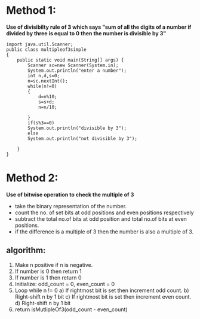 # Method 1:

**Use of divisibilty rule of 3 which says "sum of all the digits of a number if divided by three is equal to 0 then the number is divisible by 3"**


```
import java.util.Scanner;
public class multipleof3simple
{
	public static void main(String[] args) {
	    Scanner sc=new Scanner(System.in);
		System.out.println("enter a number");
		int n,d,s=0;
		n=sc.nextInt();
		while(n!=0)
		{
		    d=n%10;
		    s=s+d;
		    n=n/10;
		    
		}
		if(s%3==0)
		System.out.println("divisible by 3");
		else
		System.out.println("not divisible by 3");
		
	}
}
```
# Method 2:

**Use of bitwise operation to check the multiple of 3**

- take the binary representation of the number.
- count the no. of set bits at odd positions and even positions respectively
- subtract the total  no.of bits at odd position and  total  no.of bits at even positions.
- if the difference is a multiple of 3 then the number is also a multiple of 3.

## algorithm:
1. Make n positive if n is negative.
2. If number is 0 then return 1
3. If number is 1 then return 0
4. Initialize: odd_count = 0, even_count = 0
5. Loop while n != 0
    a) If rightmost bit is set then increment odd count.
    b) Right-shift n by 1 bit
    c) If rightmost bit is set then increment even count.
    d) Right-shift n by 1 bit
6. return isMutlipleOf3(odd_count - even_count)